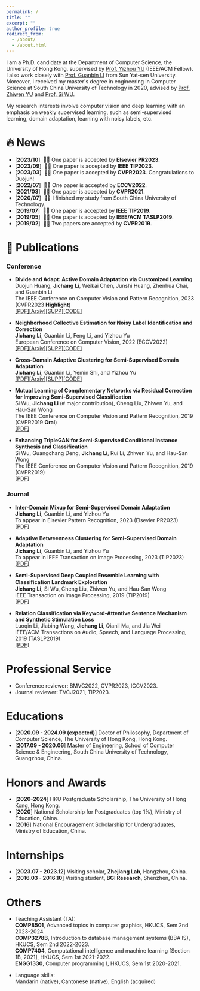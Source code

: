 ```yaml
---
permalink: /
title: ""
excerpt: ""
author_profile: true
redirect_from: 
  - /about/
  - /about.html
---
```




I am a Ph.D. candidate at the Department of Computer Science, the University of Hong Kong, supervised by [Prof. Yizhou YU](https://i.cs.hku.hk/~yzyu/) (IEEE/ACM Fellow). I also work closely with [Prof. Guanbin LI](http://guanbinli.com/) from Sun Yat-sen University. Moreover, I received my master's degree in engineering in Computer Science at South China University of Technology in 2020, advised by [Prof.  Zhiwen YU](https://scholar.google.com/citations?user=uawKm4wAAAAJ&hl=en) and [Prof. Si WU](https://scholar.google.com.hk/citations?user=RtkXrnwAAAAJ&hl=en).  

My research interests involve computer vision and deep learning with an emphasis on weakly supervised learning, such as semi-supervised learning, domain adaptation, learning with noisy labels, etc.




# 🔥 News

- [**2023/10**]  &nbsp;🎉🎉  One paper is accepted by **Elsevier PR2023**.
- [**2023/09**]  &nbsp;🎉🎉  One paper is accepted by **IEEE TIP2023**.
- [**2023/03**]  &nbsp;🎉🎉  One paper is accepted by **CVPR2023**. Congratulations to Duojun!
- [**2022/07**]  &nbsp;🎉🎉  One paper is accepted by **ECCV2022**.
- [**2021/03**]  &nbsp;🎉🎉  One paper is accepted by **CVPR2021**.
- [**2020/07**]  &nbsp;🎉🎉  I finished my study from South China University of Technology.
- [**2019/07**]  &nbsp;🎉🎉  One paper is accepted by **IEEE TIP2019**.
- [**2019/05**]  &nbsp;🎉🎉  One paper is accepted by **IEEE/ACM TASLP2019**.
- [**2019/02**]  &nbsp;🎉🎉  Two papers are accepted by **CVPR2019**.

# 📝 Publications 

### Conference

- **Divide and Adapt: Active Domain Adaptation via Customized Learning**  
Duojun Huang, **Jichang Li**, Weikai Chen, Junshi Huang, Zhenhua Chai, and Guanbin Li  
The IEEE Conference on Computer Vision and Pattern Recognition, 2023 (CVPR2023 **Highlight**)    
[[PDF]](https://openaccess.thecvf.com/content/CVPR2023/papers/Huang_Divide_and_Adapt_Active_Domain_Adaptation_via_Customized_Learning_CVPR_2023_paper.pdf)[[Arxiv]](https://arxiv.org/abs/2307.11618)[[SUPP]](https://openaccess.thecvf.com/content/CVPR2023/supplemental/Huang_Divide_and_Adapt_CVPR_2023_supplemental.pdf)[[CODE]](https://github.com/starchaser49/DiaNA-CVPR2023)  

- **Neighborhood Collective Estimation for Noisy Label Identification and Correction**  
**Jichang Li**, Guanbin Li, Feng Li, and Yizhou Yu  
European Conference on Computer Vision, 2022 (ECCV2022)  
[[PDF]](https://www.ecva.net/papers/eccv_2022/papers_ECCV/papers/136840126.pdf)[[Arxiv]](https://arxiv.org/abs/2208.03207)[[SUPP]](https://www.ecva.net/papers/eccv_2022/papers_ECCV/papers/136840126-supp.pdf)[[CODE]](https://github.com/lijichang/LNL-NCE)  


- **Cross-Domain Adaptive Clustering for Semi-Supervised Domain Adaptation**  
**Jichang Li**, Guanbin Li, Yemin Shi, and Yizhou Yu  
[[PDF]](https://openaccess.thecvf.com/content/CVPR2021/html/Li_Cross-Domain_Adaptive_Clustering_for_Semi-Supervised_Domain_Adaptation_CVPR_2021_paper.html)[[Arxiv]](https://arxiv.org/abs/2104.09415)[[SUPP]](https://openaccess.thecvf.com/content/CVPR2021/supplemental/Li_Cross-Domain_Adaptive_Clustering_CVPR_2021_supplemental.pdf)[[CODE]](https://github.com/lijichang/CVPR2021-SSDA)  



- **Mutual Learning of Complementary Networks via Residual Correction for Improving Semi-Supervised Classification**  
Si Wu, **Jichang Li** (# major contribution), Cheng Liu, Zhiwen Yu, and Hau-San Wong  
The IEEE Conference on Computer Vision and Pattern Recognition, 2019 (CVPR2019 **Oral**)  
[[PDF]](http://openaccess.thecvf.com/content_CVPR_2019/papers/Wu_Mutual_Learning_of_Complementary_Networks_via_Residual_Correction_for_Improving_CVPR_2019_paper.pdf)  

- **Enhancing TripleGAN for Semi-Supervised Conditional Instance Synthesis and Classification**  
Si Wu, Guangchang Deng, **Jichang Li**, Rui Li, Zhiwen Yu, and Hau-San Wong  
The IEEE Conference on Computer Vision and Pattern Recognition, 2019 (CVPR2019)  
[[PDF]](http://openaccess.thecvf.com/content_CVPR_2019/papers/Wu_Enhancing_TripleGAN_for_Semi-Supervised_Conditional_Instance_Synthesis_and_Classification_CVPR_2019_paper.pdf)  

### Journal

- **Inter-Domain Mixup for Semi-Supervised Domain Adaptation**  
**Jichang Li**, Guanbin Li, and Yizhou Yu  
To appear in Elsevier Pattern Recognition, 2023 (Elsevier PR2023)  
[[PDF]]()  

- **Adaptive Betweenness Clustering for Semi-Supervised Domain Adaptation**  
**Jichang Li**, Guanbin Li, and Yizhou Yu  
To appear in IEEE Transaction on Image Processing, 2023 (TIP2023)  
[[PDF]]()  

- **Semi-Supervised Deep Coupled Ensemble Learning with Classiﬁcation Landmark Exploration**  
**Jichang Li**, Si Wu, Cheng Liu, Zhiwen Yu, and Hau-San Wong  
IEEE Transaction on Image Processing, 2019 (TIP2019)  
[[PDF]](https://ieeexplore.ieee.org/abstract/document/8796363)  

- **Relation Classification via Keyword-Attentive Sentence Mechanism and Synthetic Stimulation Loss**  
Luoqin Li, Jiabing Wang, **Jichang Li**, Qianli Ma, and Jia Wei  
IEEE/ACM Transactions on Audio, Speech, and Language Processing, 2019 (TASLP2019)  
[[PDF]](https://ieeexplore.ieee.org/abstract/document/8733064)  


# Professional Service

- Conference reviewer:  BMVC2022, CVPR2023, ICCV2023.
- Journal reviewer:  TVCJ2021, TIP2023.


  
# Educations
- [**2020.09 - 2024.09 (expected)**] Doctor of Philosophy, Department of Computer Science, The University of Hong Kong, Hong Kong. 
- [**2017.09 - 2020.06**] Master of Engineering, School of Computer Science & Engineering, South China University of Technology, Guangzhou, China.

# Honors and Awards
- [**2020-2024**] HKU Postgraduate Scholarship, The University of Hong Kong, Hong Kong. 
- [**2020**] National Scholarship for Postgraduates (top 1%), Ministry of Education, China.
- [**2016**] National Encouragement Scholarship for Undergraduates, Ministry of Education, China.

# Internships
- [**2023.07 - 2023.12**] Visiting scholar,  **Zhejiang Lab**, Hangzhou, China.
- [**2016.03 - 2016.10**] Visiting student,  **BGI Research**, Shenzhen, China.

# Others

- Teaching Assistant (TA):  
**COMP8501**, Advanced topics in computer graphics, HKUCS, Sem 2nd 2023-2024.  
**COMP3278B**, Introduction to database management systems (BBA IS), HKUCS, Sem 2nd 2022-2023.  
**COMP7404**, Computational intelligence and machine learning [Section 1B, 2021], HKUCS, Sem 1st 2021-2022.  
**ENGG1330**, Computer programming I, HKUCS, Sem 1st 2020-2021.

- Language skills:  
Mandarin (native), Cantonese (native), English (acquired)

  
